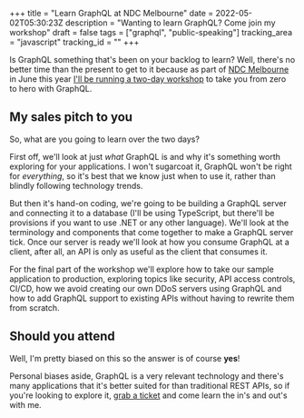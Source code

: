 +++
title = "Learn GraphQL at NDC Melbourne"
date = 2022-05-02T05:30:23Z
description = "Wanting to learn GraphQL? Come join my workshop"
draft = false
tags = ["graphql", "public-speaking"]
tracking_area = "javascript"
tracking_id = ""
+++

Is GraphQL something that's been on your backlog to learn? Well, there's no better time than the present to get to it because as part of [NDC Melbourne](https://ndcmelbourne.com) in June this year [I'll be running a two-day workshop](https://ndcmelbourne.com/workshops/end-to-end-graphql/daba56ef9e98) to take you from zero to hero with GraphQL.

## My sales pitch to you

So, what are you going to learn over the two days?

First off, we'll look at just _what_ GraphQL is and why it's something worth exploring for your applications. I won't sugarcoat it, GraphQL won't be right for _everything_, so it's best that we know just when to use it, rather than blindly following technology trends.

But then it's hand-on coding, we're going to be building a GraphQL server and connecting it to a database (I'll be using TypeScript, but there'll be provisions if you want to use .NET or any other language). We'll look at the terminology and components that come together to make a GraphQL server tick. Once our server is ready we'll look at how you consume GraphQL at a client, after all, an API is only as useful as the client that consumes it.

For the final part of the workshop we'll explore how to take our sample application to production, exploring topics like security, API access controls, CI/CD, how we avoid creating our own DDoS servers using GraphQL and how to add GraphQL support to existing APIs without having to rewrite them from scratch.

## Should you attend

Well, I'm pretty biased on this so the answer is of course **yes**!

Personal biases aside, GraphQL is a very relevant technology and there's many applications that it's better suited for than traditional REST APIs, so if you're looking to explore it, [grab a ticket](https://ndcmelbourne.com/tickets) and come learn the in's and out's with me.
